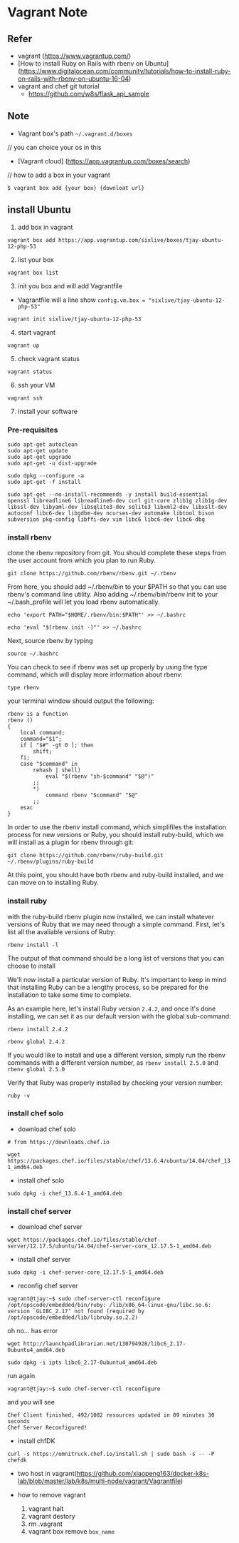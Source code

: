 # Vagrant Note

## Refer
- vagrant (https://www.vagrantup.com/)
- [How to install Ruby on Rails with rbenv on Ubuntu] (https://www.digitalocean.com/community/tutorials/how-to-install-ruby-on-rails-with-rbenv-on-ubuntu-16-04)
- vagrant and chef git tutorial
    - https://github.com/w8s/flask_api_sample

## Note
- Vagrant box's path `~/.vagrant.d/boxes`

// you can choice your os in this
- [Vagrant cloud] (https://app.vagrantup.com/boxes/search)

// how to add a box in your vagrant
```
$ vagrant box add {your box} {downloat url}
```

## install Ubuntu

1. add box in vagrant 
```
vagrant box add https://app.vagrantup.com/sixlive/boxes/tjay-ubuntu-12-php-53
```

2. list your box
```
vagrant box list
```

3. init you box and will add Vagrantfile
- Vagrantfile will a line show `config.vm.box = "sixlive/tjay-ubuntu-12-php-53"`
```
vagrant init sixlive/tjay-ubuntu-12-php-53
```

4. start vagrant
```
vagrant up
```

5. check vagrant status
```
vagrant status
```

6. ssh your VM
```
vagrant ssh
```

7. install your software
### Pre-requisites
```
sudo apt-get autoclean
sudo apt-get update
sudo apt-get upgrade
sudo apt-get -u dist-upgrade

sudo dpkg --configure -a
sudo apt-get -f install
```
```
sudo apt-get --no-install-recommends -y install build-essential openssl libreadline6 libreadline6-dev curl git-core zlib1g zlib1g-dev libssl-dev libyaml-dev libsqlite3-dev sqlite3 libxml2-dev libxslt-dev autoconf libc6-dev libgdbm-dev ncurses-dev automake libtool bison subversion pkg-config libffi-dev vim libc6 libc6-dev libc6-dbg
```

### install rbenv
clone the rbenv repository from git. 
You should complete these steps from the user account from which you plan to run Ruby.
```
git clone https://github.com/rbenv/rbenv.git ~/.rbenv
```
From here, you should add ~/.rbenv/bin to your $PATH so that you can use rbenv's command line utility. 
Also adding ~/.rbenv/bin/rbenv init to your ~/.bash_profile will let you load rbenv automatically.
```
echo 'export PATH="$HOME/.rbenv/bin:$PATH"' >> ~/.bashrc
```
```
echo 'eval "$(rbenv init -)"' >> ~/.bashrc
```
Next, source rbenv by typing
```
source ~/.bashrc
```
You can check to see if rbenv was set up properly by using the type command, which will display more information about rbenv:
```
type rbenv
```
your terminal window should output the following:
```
rbenv is a function
rbenv () 
{ 
    local command;
    command="$1";
    if [ "$#" -gt 0 ]; then
        shift;
    fi;
    case "$command" in 
        rehash | shell)
            eval "$(rbenv "sh-$command" "$@")"
        ;;
        *)
            command rbenv "$command" "$@"
        ;;
    esac
}
```
In order to use the rbenv install command, which simplifiles the installation process for new versions or Ruby, 
you should install ruby-build, which we will install as a plugin for rbenv through git:
```
git clone https://github.com/rbenv/ruby-build.git ~/.rbenv/plugins/ruby-build
```
At this point, you should have both rbenv and ruby-build installed, and we can move on to installing Ruby.

### install ruby
with the ruby-build rbenv plugin now installed, we can install whatever versions of Ruby that we may need through a simple command. First, let's list all the avaliable versions of Ruby:
```
rbenv install -l
```
The output of that command should be a long list of versions that you can choose to install

We'll now install a particular version of Ruby.
It's important to keep in mind that installing Ruby can be a lengthy process, so be prepared for the installation to take some time to complete.

As an example here, let's install Ruby version `2.4.2`, and once it's done installing, we can set it as our default version with the global sub-command:
```
rbenv install 2.4.2
```
```
rbenv global 2.4.2
```
If you would like to install and use a different version, simply run the rbenv commands with a different version number, as `rbenv install 2.5.0` and `rbenv global 2.5.0`

Verify that Ruby was properly installed by checking your version number:
```
ruby -v
```

### install chef solo
- download chef solo
```
# from https://downloads.chef.io

wget https://packages.chef.io/files/stable/chef/13.6.4/ubuntu/14.04/chef_13.6.4-1_amd64.deb
```

- install chef solo
```
sudo dpkg -i chef_13.6.4-1_amd64.deb
```

### install chef server
- download chef server
```
wget https://packages.chef.io/files/stable/chef-server/12.17.5/ubuntu/14.04/chef-server-core_12.17.5-1_amd64.deb
```

- install chef server
```
sudo dpkg -i chef-server-core_12.17.5-1_amd64.deb
```

- reconfig chef server
```
vagrant@tjay:~$ sudo chef-server-ctl reconfigure
/opt/opscode/embedded/bin/ruby: /lib/x86_64-linux-gnu/libc.so.6: version `GLIBC_2.17' not found (required by /opt/opscode/embedded/lib/libruby.so.2.2)
```
oh no... has error
```
wget http://launchpadlibrarian.net/130794928/libc6_2.17-0ubuntu4_amd64.deb
```
```
sudo dpkg -i ipts libc6_2.17-0ubuntu4_amd64.deb
```
run again
```
vagrant@tjay:~$ sudo chef-server-ctl reconfigure
```
and you will see
```
Chef Client finished, 492/1082 resources updated in 09 minutes 30 seconds
Chef Server Reconfigured!
```

- install chfDK
```
curl -s https://omnitruck.chef.io/install.sh | sudo bash -s -- -P chefdk
```

- two host in vagrant(https://github.com/xiaopeng163/docker-k8s-lab/blob/master/lab/k8s/multi-node/vagrant/Vagrantfile)

- how to remove vagrant
    1. vagrant halt
    2. vagrant destory
    3. rm .vagrant
    4. vagrant box remove `box_name`
